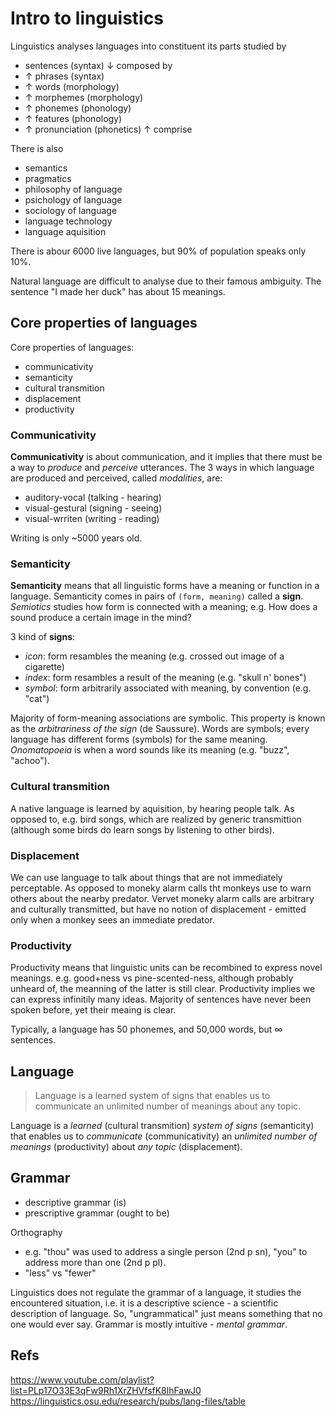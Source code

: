 # Intro to linguistics

Linguistics analyses languages into constituent its
  parts           studied by
- sentences       (syntax)     ↓ composed by
- ↑ phrases       (syntax)
- ↑ words         (morphology)
- ↑ morphemes     (morphology)
- ↑ phonemes      (phonology)
- ↑ features      (phonology)
- ↑ pronunciation (phonetics)  ↑ comprise

There is also
- semantics
- pragmatics
- philosophy of language
- psichology of language
- sociology of language
- language technology
- language aquisition

There is abour 6000 live languages, but 90% of population speaks only 10%.

Natural language are difficult to analyse due to their famous ambiguity. The sentence "I made her duck" has about 15 meanings.

## Core properties of languages

Core properties of languages:
- communicativity
- semanticity
- cultural transmition
- displacement
- productivity

### Communicativity

**Communicativity** is about communication, and it implies that there must be a way to *produce* and *perceive* utterances. The 3 ways in which language are produced and perceived, called *modalities*, are:
- auditory-vocal (talking - hearing)
- visual-gestural (signing - seeing)
- visual-wrriten (writing - reading)

Writing is only ~5000 years old.

### Semanticity

**Semanticity** means that all linguistic forms have a meaning or function in a language. Semanticity comes in pairs of `(form, meaning)` called a **sign**. *Semiotics* studies how form is connected with a meaning; e.g. How does a sound produce a certain image in the mind?

3 kind of **signs**:
- *icon*: form resambles the meaning (e.g. crossed out image of a cigarette)
- *index*: form resambles a result of the meaning (e.g. "skull n' bones")
- *symbol*: form arbitrarily associated with meaning, by convention (e.g. "cat")

Majority of form-meaning associations are symbolic. This property is known as the *arbitrariness of the sign* (de Saussure). Words are symbols; every language has different forms (symbols) for the same meaning. *Onomatopoeia* is when a word sounds like its meaning (e.g. "buzz", "achoo").

### Cultural transmition

A native language is learned by aquisition, by hearing people talk. As opposed to, e.g. bird songs, which are realized by generic transmittion (although some birds do learn songs by listening to other birds).

### Displacement

We can use language to talk about things that are not immediately perceptable. As opposed to moneky alarm calls tht monkeys use to warn others about the nearby predator. Vervet moneky alarm calls are arbitrary and culturally transmitted, but have no notion of displacement - emitted only when a monkey sees an immediate predator.

### Productivity

Productivity means that linguistic units can be recombined to express novel meanings. e.g. good+ness vs pine-scented-ness, although probably unheard of, the meanning of the latter is still clear. Productivity implies we can express infinitily many ideas. Majority of sentences have never been spoken before, yet their meaing is clear.

Typically, a language has 50 phonemes, and 50,000 words, but ∞ sentences.

## Language

>Language is a learned system of signs that enables us to communicate an unlimited number of meanings about any topic.

Language is a *learned* (cultural transmition) *system of signs* (semanticity) that enables us to *communicate* (communicativity) an *unlimited number of meanings* (productivity) about *any topic* (displacement).

## Grammar

- descriptive grammar (is)
- prescriptive grammar (ought to be)

Orthography
- e.g. "thou" was used to address a single person (2nd p sn), "you" to address more than one (2nd p pl).
- "less" vs "fewer"

Linguistics does not regulate the grammar of a language, it studies the encountered situation, i.e. it is a descriptive science - a scientific description of language. So, "ungrammatical" just means something that no one would ever say. Grammar is mostly intuitive - *mental grammar*.







## Refs

https://www.youtube.com/playlist?list=PLp17O33E3qFw9Rh1XrZHVfsfK8lhFawJ0
https://linguistics.osu.edu/research/pubs/lang-files/table
